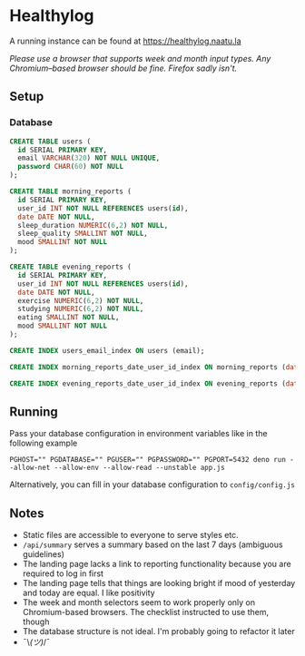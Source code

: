 # Healthylog

A running instance can be found at https://healthylog.naatu.la

*Please use a browser that supports week and month input types. Any Chromium–based browser should be fine. Firefox sadly isn't.*

## Setup

### Database

```sql
CREATE TABLE users (
  id SERIAL PRIMARY KEY,
  email VARCHAR(320) NOT NULL UNIQUE,
  password CHAR(60) NOT NULL
);

CREATE TABLE morning_reports (
  id SERIAL PRIMARY KEY,
  user_id INT NOT NULL REFERENCES users(id),
  date DATE NOT NULL,
  sleep_duration NUMERIC(6,2) NOT NULL,
  sleep_quality SMALLINT NOT NULL,
  mood SMALLINT NOT NULL
);

CREATE TABLE evening_reports (
  id SERIAL PRIMARY KEY,
  user_id INT NOT NULL REFERENCES users(id),
  date DATE NOT NULL,
  exercise NUMERIC(6,2) NOT NULL,
  studying NUMERIC(6,2) NOT NULL,
  eating SMALLINT NOT NULL,
  mood SMALLINT NOT NULL
);

CREATE INDEX users_email_index ON users (email);

CREATE INDEX morning_reports_date_user_id_index ON morning_reports (date, user_id);

CREATE INDEX evening_reports_date_user_id_index ON evening_reports (date, user_id);
```

## Running
Pass your database configuration in environment variables like in the following example
```
PGHOST="" PGDATABASE="" PGUSER="" PGPASSWORD="" PGPORT=5432 deno run --allow-net --allow-env --allow-read --unstable app.js
```
Alternatively, you can fill in your database configuration to `config/config.js`

## Notes
- Static files are accessible to everyone to serve styles etc.
- `/api/summary` serves a summary based on the last 7 days (ambiguous guidelines)
- The landing page lacks a link to reporting functionality because you are required to log in first
- The landing page tells that things are looking bright if mood of yesterday and today are equal. I like positivity
- The week and month selectors seem to work properly only on Chromium-based browsers. The checklist instructed to use them, though
- The database structure is not ideal. I'm probably going to refactor it later
- ¯\\_(ツ)_/¯

